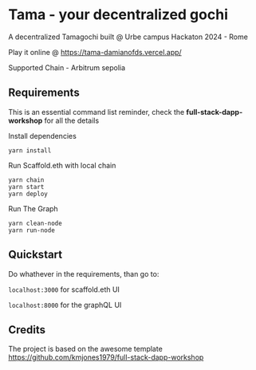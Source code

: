 # Tama - your decentralized gochi

A decentralized Tamagochi built @ Urbe campus Hackaton 2024 - Rome

Play it online @ https://tama-damianofds.vercel.app/

Supported Chain - Arbitrum sepolia

## Requirements

This is an essential command list reminder, check the **full-stack-dapp-workshop** for all the details

Install dependencies

```
yarn install
```

Run Scaffold.eth with local chain 

```
yarn chain
yarn start
yarn deploy
```

Run The Graph
```
yarn clean-node
yarn run-node
```

## Quickstart

Do whathever in the requirements, than go to:

`localhost:3000` for scaffold.eth UI

`localhost:8000` for the graphQL UI 

## Credits

The project is based on the awesome template https://github.com/kmjones1979/full-stack-dapp-workshop


